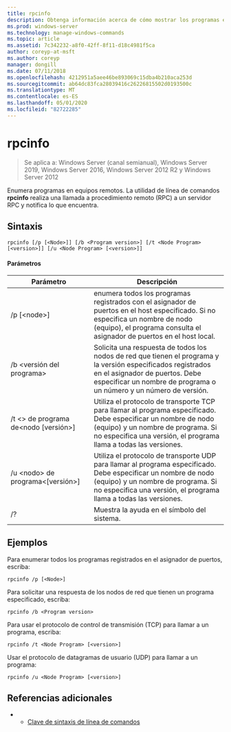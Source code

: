 ```yaml
---
title: rpcinfo
description: Obtenga información acerca de cómo mostrar los programas en un equipo remoto.
ms.prod: windows-server
ms.technology: manage-windows-commands
ms.topic: article
ms.assetid: 7c342232-a8f0-42ff-8f11-d18c4981f5ca
author: coreyp-at-msft
ms.author: coreyp
manager: dongill
ms.date: 07/11/2018
ms.openlocfilehash: 4212951a5aee46be893069c15dba4b210aca253d
ms.sourcegitcommit: ab64dc83fca28039416c26226815502d0193500c
ms.translationtype: MT
ms.contentlocale: es-ES
ms.lasthandoff: 05/01/2020
ms.locfileid: "82722285"
---
```

# <a name="rpcinfo"></a>rpcinfo

> Se aplica a: Windows Server (canal semianual), Windows Server 2019, Windows Server 2016, Windows Server 2012 R2 y Windows Server 2012

Enumera programas en equipos remotos. La utilidad de línea de comandos **rpcinfo** realiza una llamada a procedimiento remoto (RPC) a un servidor RPC y notifica lo que encuentra. 

## <a name="syntax"></a>Sintaxis
```
rpcinfo [/p [<Node>]] [/b <Program version>] [/t <Node Program> [<version>]] [/u <Node Program> [<version>]]
```

#### <a name="parameters"></a>Parámetros
|Parámetro|Descripción|
|-------|--------|
|/p [\<node>]|enumera todos los programas registrados con el asignador de puertos en el host especificado. Si no especifica un nombre de nodo (equipo), el programa consulta el asignador de puertos en el host local.|
|/b \<versión del programa>|Solicita una respuesta de todos los nodos de red que tienen el programa y la versión especificados registrados en el asignador de puertos. Debe especificar un nombre de programa o un número y un número de versión.|
|/t \<> de programa de\<nodo [versión>]|Utiliza el protocolo de transporte TCP para llamar al programa especificado. Debe especificar un nombre de nodo (equipo) y un nombre de programa. Si no especifica una versión, el programa llama a todas las versiones.|
|/u \<nodo> de programa\<[versión>]|Utiliza el protocolo de transporte UDP para llamar al programa especificado. Debe especificar un nombre de nodo (equipo) y un nombre de programa. Si no especifica una versión, el programa llama a todas las versiones.|
|/?|Muestra la ayuda en el símbolo del sistema.|

## <a name="examples"></a>Ejemplos
Para enumerar todos los programas registrados en el asignador de puertos, escriba:
```
rpcinfo /p [<Node>]
```
Para solicitar una respuesta de los nodos de red que tienen un programa especificado, escriba:
```
rpcinfo /b <Program version>
```
Para usar el protocolo de control de transmisión (TCP) para llamar a un programa, escriba:
```
rpcinfo /t <Node Program> [<version>]
```
Usar el protocolo de datagramas de usuario (UDP) para llamar a un programa:
```
rpcinfo /u <Node Program> [<version>]
```

## <a name="additional-references"></a>Referencias adicionales
-   - [Clave de sintaxis de línea de comandos](command-line-syntax-key.md)
